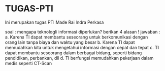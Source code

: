 # TUGAS-PTI
Ini merupakan tugas PTI Made Rai Indra Perkasa

soal :
mengapa teknologli informasi diperlukan? berikan 4 alasan !
jawaban :
a.	Karena TI dapat membantu seseorang untuk berkomunikasi dengan orang lain tanpa biaya dan waktu yang besar
b.	Karena TI dapat memudahkan kita untuk mengetahui informasi dengan cepat dan tepat
c.	TI dapat membantu seseorang dalam berbagai bidang, seperti bidang pendidikan, perbankan, dll
d.	TI berfungsi memudahkan pekerjaan dalam medis seperti CT-Scan

